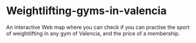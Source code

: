 # Weightlifting-gyms-in-valencia
An interactive Web map where you can check if you can practise the sport of weightlifting in any gym of Valencia, and the price of a membership.
